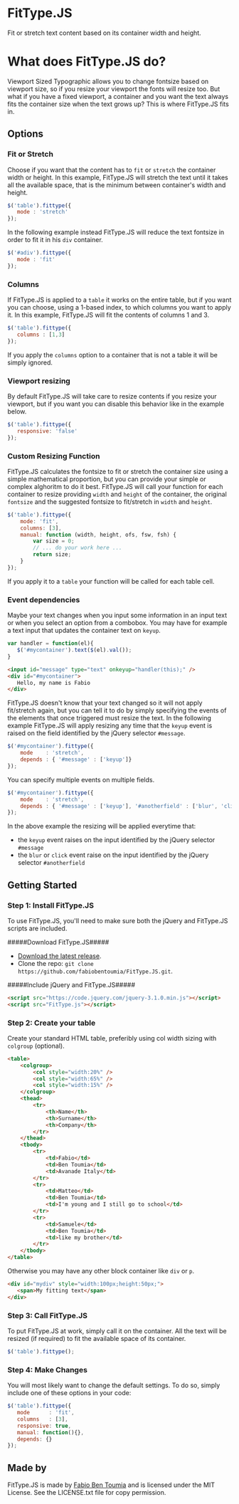 # FitType.JS
Fit or stretch text content based on its container width and height.

# What does FitType.JS do?
Viewport Sized Typographic allows you to change fontsize based on viewport size, so if you resize your viewport the fonts will resize too. But what if you have a fixed viewport, a container and you want the text always fits the container size when the text grows up?
This is where FitType.JS fits in.

## Options ##

### Fit or Stretch ###

Choose if you want that the content has to `fit` or `stretch` the container width or height.
In this example, FitType.JS will stretch the text until it takes all the available space, that is the minimum between container's width and height.

```javascript
$('table').fittype({
   mode : 'stretch'
});
```

In the following example instead FitType.JS will reduce the text fontsize in order to fit it in his `div` container.

```javascript
$('#adiv').fittype({
   mode : 'fit'
});
```

### Columns ###

If FitType.JS is applied to a `table` it works on the entire table, but if you want you can choose, using a 1-based index, to which columns you want to apply it. In this example, FitType.JS will fit the contents of columns 1 and 3.

```javascript
$('table').fittype({
   columns : [1,3]
});
```

If you apply the `columns` option to a container that is not a table it will be simply ignored.

### Viewport resizing ###

By default FitType.JS will take care to resize contents if you resize your viewport, but if you want you can disable this behavior like in the example below.

```javascript
$('table').fittype({
   responsive: 'false'
});
```

### Custom Resizing Function ###

FitType.JS calculates the fontsize to fit or stretch the container size using a simple mathematical proportion, but you can provide your simple or complex alghoritm to do it best. FitType.JS will call your function for each container to resize providing `width` and `height` of the container, the original `fontsize` and the suggested fontsize to fit/stretch in `width` and `height`.

```javascript
$('table').fittype({
    mode: 'fit',
    columns: [3],                
    manual: function (width, height, ofs, fsw, fsh) {
        var size = 0;
        // ... do your work here ...
        return size;
    }
});
```
If you apply it to a `table` your function will be called for each table cell.

### Event dependencies ###

Maybe your text changes when you input some information in an input text or when you select an option from a combobox. You may have for example a text input that updates the container text on `keyup`.

```javascript
var handler = function(el){
   $('#mycontainer').text($(el).val());
}
```

```html
<input id="message" type="text" onkeyup="handler(this);" />
<div id="#mycontainer">
   Hello, my name is Fabio
</div>
```

FitType.JS doesn't know that your text changed so it will not apply fit/stretch again, but you can tell it to do by simply specifying the events of the elements that once triggered must resize the text. In the following example FitType.JS will apply resizing any time that the `keyup` event is raised on the field identified by the jQuery selector `#message`.

```javascript
$('#mycontainer').fittype({
    mode    : 'stretch',
    depends : { '#message' : ['keyup']}
});
```

You can specify multiple events on multiple fields.

```javascript
$('#mycontainer').fittype({
    mode    : 'stretch',
    depends : { '#message' : ['keyup'], '#anotherfield' : ['blur', 'click']}
});
```

In the above example the resizing will be applied everytime that:
- the `keyup` event raises on the input identified by the jQuery selector `#message`
- the `blur` or `click` event raise on the input identified by the jQuery selector `#anotherfield`

## Getting Started ##

### Step 1: Install FitType.JS ###
To use FitType.JS, you'll need to make sure both the jQuery and FitType.JS scripts are included.

#####Download FitType.JS#####
- [Download the latest release](https://github.com/fabiobentoumia/FitType.JS).
- Clone the repo: `git clone https://github.com/fabiobentoumia/FitType.JS.git`.

#####Include jQuery and FitType.JS#####
```html
<script src="https://code.jquery.com/jquery-3.1.0.min.js"></script>
<script src="FitType.js"></script>
```

### Step 2: Create your table ###

Create your standard HTML table, preferibly using col width sizing with `colgroup` (optional).

```html
<table>
    <colgroup>
        <col style="width:20%" />
        <col style="width:65%" />
        <col style="width:15%" />                        
    </colgroup>
    <thead>
        <tr>
            <th>Name</th>
            <th>Surname</th>
            <th>Company</th>                            
        </tr>
    </thead>
    <tbody>
        <tr>
            <td>Fabio</td>
            <td>Ben Toumia</td>
            <td>Avanade Italy</td>                            
        </tr>                       
        <tr>
            <td>Matteo</td>
            <td>Ben Toumia</td>
            <td>I'm young and I still go to school</td>
        </tr>
        <tr>
            <td>Samuele</td>
            <td>Ben Toumia</td>
            <td>like my brother</td>
        </tr>                       
    </tbody>
</table>
```

Otherwise you may have any other block container like `div` or `p`.

```html
<div id="mydiv" style="width:100px;height:50px;">
   <span>My fitting text</span>
</div>
```
### Step 3: Call FitType.JS ###
To put FitType.JS at work, simply call it on the container. All the text will be resized (if required) to fit the available space of its container.

```javascript
$('table').fittype();
```

### Step 4: Make Changes ###

You will most likely want to change the default settings. To do so, simply include one of these options in your code:

```javascript
$('table').fittype({
   mode      : 'fit',
   columns   : [3],
   responsive: true,
   manual: function(){},
   depends: {}
});
```

## Made by ##

FitType.JS is made by [Fabio Ben Toumia](https://www.linkedin.com/in/fabio-ben-toumia-66023914) and is licensed under the MIT License. See the LICENSE.txt file for copy permission.
